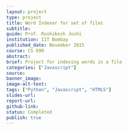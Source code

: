 ```yaml
---
layout: project
type: project
title: Word Indexer for set of files
subtitle: 
guide: Prof. Rushikesh Joshi
institution: IIT Bombay
published_date: November 2015
course: CS 699
abstract: 
brief: Project for indexing words in a file
categories: ["Javascript"]
source: 
banner_image: 
image-alt-text: 
tags: ["Python", "Javascript", "HTML5"]
slides-url: 
report-url: 
github-link: 
status: Completed
publish: true
---
```


